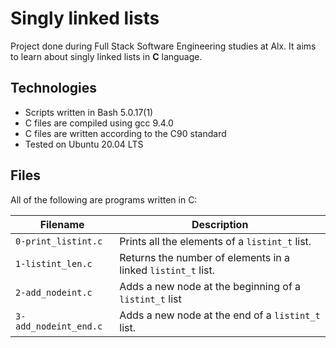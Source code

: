 # Singly linked lists

Project done during Full Stack Software Engineering studies at Alx. It aims to learn about singly linked lists in **C** language.

## Technologies
 
* Scripts written in Bash 5.0.17(1)
* C files are compiled using gcc 9.4.0
* C files are written according to the C90 standard
* Tested on Ubuntu 20.04 LTS

## Files

All of the following are programs written in C:

Filename | Description
--- | ---
`0-print_listint.c` | Prints all the elements of a `listint_t` list.
`1-listint_len.c` | Returns the number of elements in a linked `listint_t` list.
`2-add_nodeint.c` | Adds a new node at the beginning of a `listint_t` list
`3-add_nodeint_end.c` | Adds a new node at the end of a `listint_t` list.
